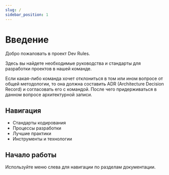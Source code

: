 ```yaml
---
slug: /
sidebar_position: 1
---
```


# Введение

Добро пожаловать в проект Dev Rules.

Здесь вы найдете необходимые руководства и стандарты для разработки проектов в нашей команде.

Если какая-либо команда хочет отклониться в том или ином вопросе от общей методологии, то она должна составить ADR (Architecture Decision Record) и согласовать его с командой. После чего придерживаться в данном вопросе архитектурной записи.

## Навигация

- Стандарты кодирования
- Процессы разработки
- Лучшие практики
- Инструменты и технологии

## Начало работы

Используйте меню слева для навигации по разделам документации.

